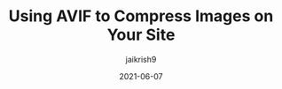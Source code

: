 ---
author: jaikrish9 #
date: 2021-06-07
layout: post.njk
publisher: chromiumdev
tags:
  - performance
  - images
  - compression
target_url: https://web.dev/compress-images-avif/
title: Using AVIF to Compress Images on Your Site
---